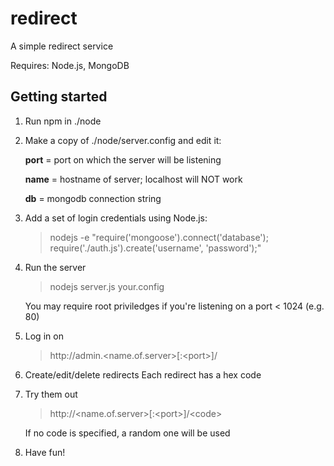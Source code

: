 redirect
========

A simple redirect service

Requires: Node.js, MongoDB

Getting started
---------------

1. Run npm in ./node

2. Make a copy of ./node/server.config and edit it:

    __port__ = port on which the server will be listening
    
    __name__ = hostname of server; localhost will NOT work
    
    __db__   = mongodb connection string 

3. Add a set of login credentials using Node.js:
    > nodejs -e "require('mongoose').connect('database'); require('./auth.js').create('username', 'password');"
    
4. Run the server
    > nodejs server.js your.config

    You may require root priviledges if you're listening on a port < 1024 (e.g. 80)

5. Log in on
    > http://admin\.\<name.of.server\>[:\<port\>]/

6. Create/edit/delete redirects
    Each redirect has a hex code

7. Try them out
    > http://\<name.of.server\>[:\<port\>]/\<code\>

    If no code is specified, a random one will be used

8. Have fun!

